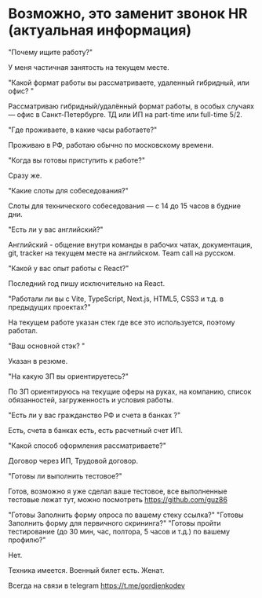 # Возможно, это заменит звонок HR (актуальная информация)

"Почему ищите работу?"

У меня частичная занятость на текущем месте.

"Какой формат работы вы рассматриваете, удаленный гибридный, или офис? "

Рассматриваю гибридный/удалённый формат работы, в особых случаях — офис в Санкт-Петербурге. ТД или ИП на part-time или full-time 5/2.

"Где проживаете, в какие часы работаете?"

Проживаю в РФ, работаю обычно по московскому времени.

"Когда вы готовы приступить к работе?"

Сразу же.

"Какие слоты для собеседования?"

Слоты для технического собеседования — с 14 до 15 часов в будние дни.

"Есть ли у вас английский?"

Английский - общение внутри команды в рабочих чатах, документация, git, tracker на текущем месте на английском. Team call на русском.

"Какой у вас опыт работы с React?"

Последний год пишу исключительно на React.

"Работали ли вы с Vite, TypeScript, Next.js, HTML5, CSS3 и т.д. в предыдущих проектах?"

На текущем работе указан стек где все это используется, поэтому работал.

"Ваш основной стэк? "

Указан в резюме.

"На какую ЗП вы ориентируетесь?"

По ЗП ориентируюсь на текущие оферы на руках, на компанию, список обязанностей, загруженность и условия работы.

"Есть ли у вас гражданство РФ и счета в банках ?"

Есть, счета в банках есть, есть расчетный счет ИП.

"Какой способ оформления рассматриваете?"

Договор через ИП, Трудовой договор.  

"Готовы ли выполнить тестовое?"

Готов, возможно я уже сделал ваше тестовое, все выполненные тестовые лежат тут, можно посмотреть https://github.com/guz86

"Готовы Заполнить форму опроса по вашему стеку ссылка?"
"Готовы Заполнить форму для первичного скрининга?"
"Готовы пройти тестирование (до 30 мин, час, полтора, 5 часов и т.д.) по вашему профилю?"

Нет.

Техника имеется. Военный билет есть. Женат.
 
Всегда на связи в telegram https://t.me/gordienkodev
